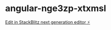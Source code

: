 # angular-nge3zp-xtxmsl

[Edit in StackBlitz next generation editor ⚡️](https://stackblitz.com/~/github.com/teamamc29/angular-nge3zp-xtxmsl)